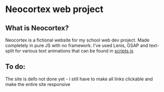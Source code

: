 # Neocortex web project

## What is Neocortex?
Neocortex is a fictional website for my school web dev project.
Made completely in pure JS with no framework.
I've used Lenis, GSAP and text-split for various text animations that can be found in [scripts.js](https://github.com/mateyy11/neocortex-web/blob/master/scripts.js)

## To do:
The site is defo not done yet - i still have to make all links clickable and make the entire site responsive
